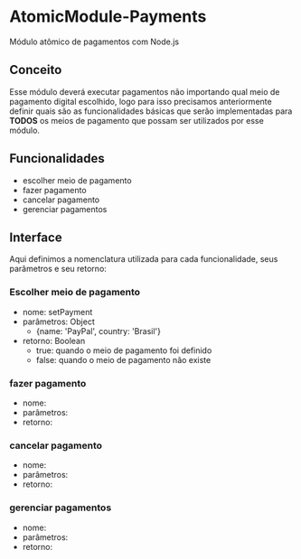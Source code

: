# AtomicModule-Payments

Módulo atômico de pagamentos com Node.js

## Conceito

Esse módulo deverá executar pagamentos não importando qual meio de pagamento digital escolhido, logo para isso precisamos anteriormente definir quais são as funcionalidades básicas que serão implementadas para **TODOS** os meios de pagamento que possam ser utilizados por esse módulo.

## Funcionalidades

- escolher meio de pagamento
- fazer pagamento
- cancelar pagamento
- gerenciar pagamentos

## Interface

Aqui definimos a nomenclatura utilizada para cada funcionalidade, seus parâmetros e seu retorno:

### Escolher meio de pagamento

- nome: setPayment
- parâmetros: Object 
  - {name: 'PayPal', country: 'Brasil'}
- retorno: Boolean
  - true: quando o meio de pagamento foi definido
  - false: quando o meio de pagamento não existe

### fazer pagamento

- nome:
- parâmetros:
- retorno:

### cancelar pagamento

- nome:
- parâmetros:
- retorno:


### gerenciar pagamentos

- nome:
- parâmetros:
- retorno:
